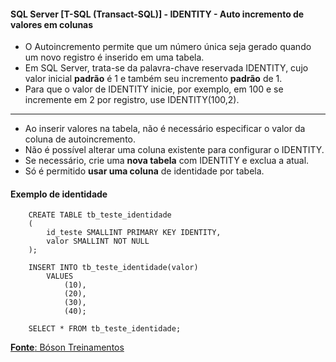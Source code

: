 #### SQL Server [T-SQL (Transact-SQL)] - IDENTITY - Auto incremento de valores em colunas

* O Autoincremento permite que um número única seja gerado quando um novo registro é inserido em uma tabela.
* Em SQL Server, trata-se da palavra-chave reservada IDENTITY, cujo valor inicial **padrão** é 1 e também seu incremento **padrão** de 1.
* Para que o valor de IDENTITY inicie, por exemplo, em 100 e se incremente em 2 por registro, use IDENTITY(100,2).

---

* Ao inserir valores na tabela, não é necessário especificar o valor da coluna de autoincremento.
* Não é possível alterar uma coluna existente para configurar o IDENTITY.
* Se necessário, crie uma **nova tabela** com IDENTITY e exclua a atual.
* Só é permitido **usar uma coluna** de identidade por tabela.

#### Exemplo de identidade
		CREATE TABLE tb_teste_identidade
		(
			id_teste SMALLINT PRIMARY KEY IDENTITY,
			valor SMALLINT NOT NULL
		);
				
		INSERT INTO tb_teste_identidade(valor)
			VALUES
				(10),
				(20),
				(30),
				(40);
				
		SELECT * FROM tb_teste_identidade;



[**Fonte**: Bóson Treinamentos](https://youtube.com/playlist?list=PLucm8g_ezqNqI5cW3alteV5olcMCcHYRK&si=iTJ-F9uZb8Eff3QA)
